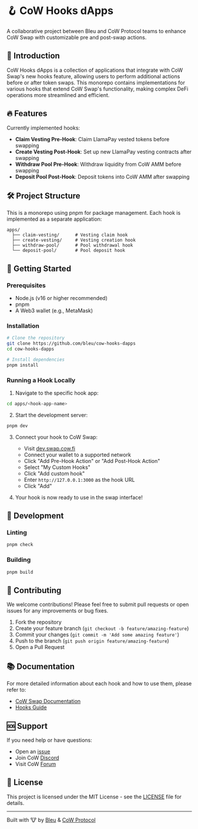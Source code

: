 # 🪝 CoW Hooks dApps

A collaborative project between Bleu and CoW Protocol teams to enhance CoW Swap with customizable pre and post-swap actions.

## 🎯 Introduction

CoW Hooks dApps is a collection of applications that integrate with CoW Swap's new hooks feature, allowing users to perform additional actions before or after token swaps. This monorepo contains implementations for various hooks that extend CoW Swap's functionality, making complex DeFi operations more streamlined and efficient.

## 🔥 Features

Currently implemented hooks:

- **Claim Vesting Pre-Hook**: Claim LlamaPay vested tokens before swapping
- **Create Vesting Post-Hook**: Set up new LlamaPay vesting contracts after swapping
- **Withdraw Pool Pre-Hook**: Withdraw liquidity from CoW AMM before swapping
- **Deposit Pool Post-Hook**: Deposit tokens into CoW AMM after swapping

## 🛠 Project Structure

This is a monorepo using pnpm for package management. Each hook is implemented as a separate application:

```
apps/
  ├── claim-vesting/      # Vesting claim hook
  ├── create-vesting/     # Vesting creation hook
  ├── withdraw-pool/      # Pool withdrawal hook
  └── deposit-pool/       # Pool deposit hook
```

## 🚀 Getting Started

### Prerequisites

- Node.js (v16 or higher recommended)
- pnpm
- A Web3 wallet (e.g., MetaMask)

### Installation

```bash
# Clone the repository
git clone https://github.com/bleu/cow-hooks-dapps
cd cow-hooks-dapps

# Install dependencies
pnpm install
```

### Running a Hook Locally

1. Navigate to the specific hook app:

```bash
cd apps/<hook-app-name>
```

2. Start the development server:

```bash
pnpm dev
```

3. Connect your hook to CoW Swap:

   - Visit [dev.swap.cow.fi](https://dev.swap.cow.fi/#/100/swap/hooks)
   - Connect your wallet to a supported network
   - Click "Add Pre-Hook Action" or "Add Post-Hook Action"
   - Select "My Custom Hooks"
   - Click "Add custom hook"
   - Enter `http://127.0.0.1:3000` as the hook URL
   - Click "Add"

4. Your hook is now ready to use in the swap interface!

## 🔧 Development

### Linting

```bash
pnpm check
```

### Building

```bash
pnpm build
```

## 🤝 Contributing

We welcome contributions! Please feel free to submit pull requests or open issues for any improvements or bug fixes.

1. Fork the repository
2. Create your feature branch (`git checkout -b feature/amazing-feature`)
3. Commit your changes (`git commit -m 'Add some amazing feature'`)
4. Push to the branch (`git push origin feature/amazing-feature`)
5. Open a Pull Request

## 📚 Documentation

For more detailed information about each hook and how to use them, please refer to:

- [CoW Swap Documentation](https://docs.cow.fi)
- [Hooks Guide](https://docs.cow.fi/cow-protocol/reference/core/intents/hooks#creating-orders-with-hooks)

## 🆘 Support

If you need help or have questions:

- Open an [issue](https://github.com/bleu/cow-hooks-dapps/issues)
- Join CoW [Discord](https://discord.gg/cowprotocol)
- Visit CoW [Forum](https://forum.cow.fi)

## 📄 License

This project is licensed under the MIT License - see the [LICENSE](LICENSE) file for details.

---

Built with 🐮 by [Bleu](http://bleu.builders) & [CoW Protocol](https://cow.fi)
